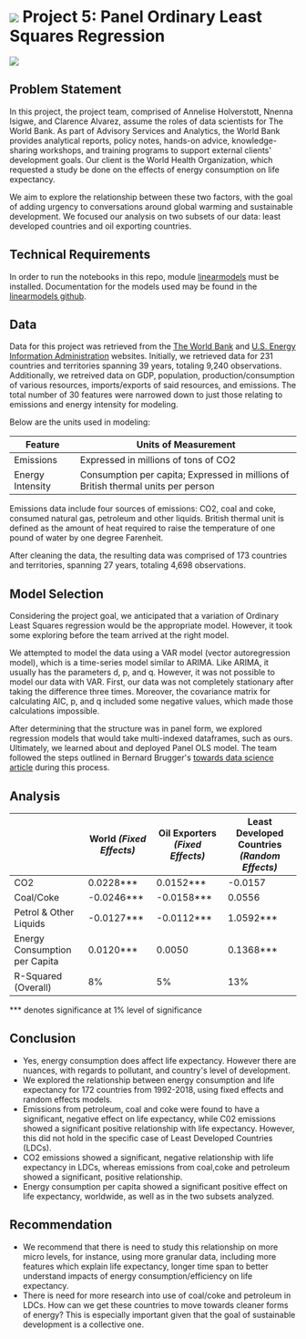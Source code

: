 # ![](https://ga-dash.s3.amazonaws.com/production/assets/logo-9f88ae6c9c3871690e33280fcf557f33.png) Project 5: Panel Ordinary Least Squares Regression

![](https://www.ipsp.org/wp-content/uploads/2016/10/worldbank-banner.png)

## Problem Statement

In this project, the project team, comprised of Annelise Holverstott, Nnenna Isigwe, and Clarence Alvarez, assume the roles of data scientists for The World Bank. As part of Advisory Services and Analytics, the World Bank provides analytical reports, policy notes, hands-on advice, knowledge-sharing workshops, and training programs to support external clients' development goals. Our client is the World Health Organization, which requested a study be done on the effects of energy consumption on life expectancy.

We aim to explore the relationship between these two factors, with the goal of adding urgency to conversations around global warming and sustainable development. We focused our analysis on two subsets of our data: least developed countries and oil exporting countries.

## Technical Requirements

In order to run the notebooks in this repo, module [linearmodels](https://pypi.org/project/linearmodels/) must be installed. Documentation for the models used may be found in the [linearmodels github](https://bashtage.github.io/linearmodels/).

## Data

Data for this project was retrieved from the [The World Bank](https://data.worldbank.org/indicator/SP.DYN.LE00.IN) and [U.S. Energy Information Administration](https://www.eia.gov/international/data/world) websites. Initially, we retrieved data for 231 countries and territories spanning 39 years, totaling 9,240 observations. Additionally, we retreived data on GDP, population, production/consumption of various resources, imports/exports of said resources, and emissions. The total number of 30 features were narrowed down to just those relating to emissions and energy intensity for modeling.

Below are the units used in modeling:

|Feature|Units of Measurement|
|---|---|
|Emissions|Expressed in millions of tons of CO2|
|Energy Intensity|Consumption per capita; Expressed in millions of British thermal units per person|

Emissions data include four sources of emissions: CO2, coal and coke, consumed natural gas, petroleum and other liquids.
British thermal unit is defined as the amount of heat required to raise the temperature of one pound of water by one degree Farenheit.

After cleaning the data, the resulting data was comprised of 173 countries and territories, spanning 27 years, totaling 4,698 observations.

## Model Selection

Considering the project goal, we anticipated that a variation of Ordinary Least Squares regression would be the appropriate model. However, it took some exploring before the team arrived at the right model.

We attempted to model the data using a VAR model (vector autoregression model), which is a time-series model similar to ARIMA. Like ARIMA, it usually has the parameters d, p, and q. However, it was not possible to model our data with VAR. First, our data was not completely stationary after taking the difference three times. Moreover, the covariance matrix for calculating AIC, p, and q included some negative values, which made those calculations impossible.

After determining that the structure was in panel form, we explored regression models that would take multi-indexed dataframes, such as ours. Ultimately, we learned about and deployed Panel OLS model. The team followed the steps outlined in Bernard Brugger's [towards data science article](https://towardsdatascience.com/a-guide-to-panel-data-regression-theoretics-and-implementation-with-python-4c84c5055cf8) during this process.

## Analysis

|   |World *(Fixed Effects)*|Oil Exporters *(Fixed Effects)*|Least Developed Countries *(Random Effects)*|
|---|---|---|---|
|CO2|0.0228\*\*\*|0.0152\*\*\*|-0.0157|
|Coal/Coke|-0.0246\*\*\*|-0.0158\*\*\*|0.0556|
|Petrol & Other Liquids|-0.0127\*\*\*|-0.0112\*\*\*|1.0592\*\*\*|
|Energy Consumption per Capita|0.0120\*\*\*|0.0050|0.1368\*\*\*|
|R-Squared (Overall)|8%|5%|13%|

\*\*\* denotes significance at 1% level of significance

## Conclusion

- Yes, energy consumption does affect life expectancy. However there are nuances, with regards to pollutant, and country's level of development.
- We explored the relationship between energy consumption and life expectancy for 172 countries from 1992-2018, using fixed effects and random effects models. 
- Emissions from petroleum, coal and coke were found to have a significant, negative effect on life expectancy, while C02 emissions showed a significant positive relationship with life expectancy. However, this did not hold in the specific case of Least Developed Countries (LDCs).
- CO2 emissions showed a significant, negative relationship with life expectancy in LDCs, whereas emissions from coal,coke and petroleum showed a significant, positive relationship. 
- Energy consumption per capita showed a significant positive effect on life expectancy, worldwide, as well as in the two subsets analyzed.

## Recommendation

- We recommend that there is need to study this relationship on more micro levels, for instance, using more granular data, including more features which explain life expectancy, longer time span to better understand impacts of energy consumption/efficiency on life expectancy.
- There is need for more research into use of coal/coke and petroleum in LDCs. How can we get these countries to move towards cleaner forms of energy? This is especially important given that the goal of sustainable development is a collective one.